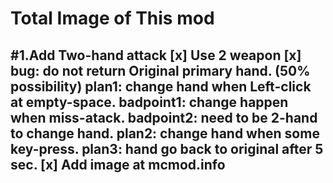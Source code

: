 Total Image of This mod
====

#1.Add Two-hand attack
    [x] Use 2 weapon
    [x] bug: do not return Original primary hand. (50% possibility)
        plan1: change hand when Left-click at empty-space.
               badpoint1: change happen when miss-atack.
               badpoint2: need to be 2-hand to change hand.
        plan2: change hand when some key-press.
        plan3: hand go back to original after 5 sec.
    [x] Add image at mcmod.info
---